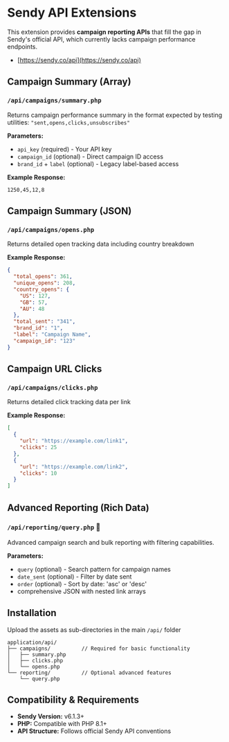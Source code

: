 # Sendy API Extensions

This extension provides **campaign reporting APIs** that fill the gap in Sendy's official API, which currently lacks campaign performance endpoints.

* [https://sendy.co/api](https://sendy.co/api)

## Campaign Summary (Array)

### `/api/campaigns/summary.php`
Returns campaign performance summary in the format expected by testing utilities: `"sent,opens,clicks,unsubscribes"`

**Parameters:**
- `api_key` (required) - Your API key
- `campaign_id` (optional) - Direct campaign ID access  
- `brand_id` + `label` (optional) - Legacy label-based access

**Example Response:**
```
1250,45,12,8
```

## Campaign Summary (JSON)

### `/api/campaigns/opens.php`
Returns detailed open tracking data including country breakdown

**Example Response:**
```json
{
  "total_opens": 361,
  "unique_opens": 208,
  "country_opens": {
    "US": 127,
    "GB": 57,
    "AU": 48
  },
  "total_sent": "341", 
  "brand_id": "1",
  "label": "Campaign Name",
  "campaign_id": "123"
}
```

## Campaign URL Clicks

### `/api/campaigns/clicks.php`
Returns detailed click tracking data per link

**Example Response:**
```json
[
  {
    "url": "https://example.com/link1", 
    "clicks": 25
  },
  {
    "url": "https://example.com/link2",
    "clicks": 10  
  }
]
```


## Advanced Reporting (Rich Data)

### `/api/reporting/query.php` 🚀

Advanced campaign search and bulk reporting with filtering capabilities.

<!-- **What it provides:**
- query specific campaign id
- 📅 **Date filtering** - campaigns sent after/before specific dates  
- 📊 **Bulk reporting** - multiple campaigns in one API call
- 🎛️ **Sorting options** - by date sent (asc/desc)
- 📈 **Rich data** - comprehensive JSON with nested link arrays -->

<!-- {
  "campaigns": [
    {
      "brand_id": "1",
      "id": "123",
      "label": "Weekly Newsletter March 2024",
      "date_sent": "Sunday, March 10, 2024 2:30:45 PM",
      "total_sent": 1250,
      "total_opens": 361,
      "open_rate": 28.88,
      "unique_opens": 208,
      "open_percentage": 16.64,
      "total_clicks": 45,
      "click_rate": 3.6,
      "links": [
        {
          "url": "https://newsletter.com/article1",
          "clicks": 25
        },
        {
          "url": "https://newsletter.com/unsubscribe", 
          "clicks": 12
        },
        {
          "url": "https://newsletter.com/social",
          "clicks": 8
        }
      ]
    },
    {
      "brand_id": "1", 
      "id": "124",
      "label": "Product Launch Announcement",
      "date_sent": "Tuesday, March 12, 2024 10:15:22 AM",
      "total_sent": 2100,
      "total_opens": 672,
      "open_rate": 32.0,
      "unique_opens": 445,
      "open_percentage": 21.19,
      "total_clicks": 89,
      "click_rate": 4.24,
      "links": [
        {
          "url": "https://shop.com/new-product",
          "clicks": 67
        },
        {
          "url": "https://shop.com/discount-code",
          "clicks": 22
        }
      ]
    }
  ]
} -->

**Parameters:**
- `query` (optional) - Search pattern for campaign names
- `date_sent` (optional) - Filter by date sent
- `order` (optional) - Sort by date: 'asc' or 'desc'
- comprehensive JSON with nested link arrays


## Installation

Upload the assets as sub-directories in the main `/api/` folder

```
application/api/
├── campaigns/          // Required for basic functionality
│   ├── summary.php
│   ├── clicks.php      
│   └── opens.php       
└── reporting/          // Optional advanced features
    └── query.php       
```

## Compatibility & Requirements

- **Sendy Version:** v6.1.3+
- **PHP:** Compatible with PHP 8.1+ 
- **API Structure:** Follows official Sendy API conventions
